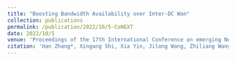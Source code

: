 ```yaml
---
title: "Boosting Bandwidth Availability over Inter-DC Wan"
collection: publications
permalink: /publication/2022/10/5-CoNEXT
date: 2022/10/5
venue: 'Proceedings of the 17th International Conference on emerging Networking EXperiments and Technologies (CoNEXT)'
citation: 'Han Zhang*, Xingang Shi, Xia Yin, Jilong Wang, Zhiliang Wang,Yingya Guo, Tian Lan: Boosting Bandwidth Availability over Inter-DC Wan[C]. Proceedings of the 17th International Conference on emerging Networking EXperiments and Technologies (CoNEXT), Virtual Event, Germany, 2021.12.7-2021.12.10.'
---
```

